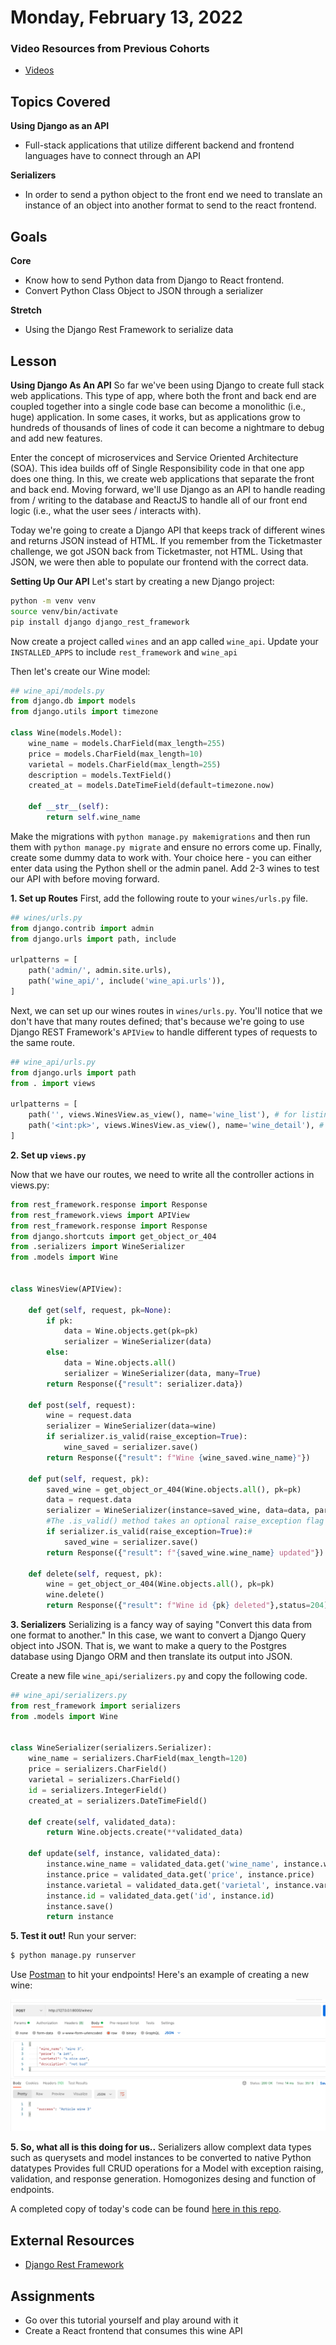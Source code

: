 Monday, February 13, 2022
=====================
### Video Resources from Previous Cohorts
- [Videos](https://www.youtube.com/channel/UCASZ7zW_Egu0T4KG3YEdGfw/playlists)

## Topics Covered
**Using Django as an API**
- Full-stack applications that utilize different backend and frontend languages have to connect through an API

**Serializers**
- In order to send a python object to the front end we need to translate an instance of an object into another format to send to the react frontend.

## Goals
**Core**
 - Know how to send Python data from Django to React frontend.
 - Convert Python Class Object to JSON through a serializer

**Stretch**
 - Using the Django Rest Framework to serialize data

## Lesson
**Using Django As An API**
So far we've been using Django to create full stack web applications. This type of app, where both the front and back end are coupled together into a single code base can become a monolithic (i.e., huge) application. In some cases, it works, but as applications grow to hundreds of thousands of lines of code it can become a nightmare to debug and add new features.

Enter the concept of microservices and Service Oriented Architecture (SOA). This idea builds off of Single Responsibility code in that one app does one thing. In this, we create web applications that separate the front and back end. Moving forward, we'll use Django as an API to handle reading from / writing to the database and ReactJS to handle all of our front end logic (i.e., what the user sees / interacts with).

Today we're going to create a Django API that keeps track of different wines and returns JSON instead of HTML. If you remember from the Ticketmaster challenge, we got JSON back from Ticketmaster, not HTML. Using that JSON, we were then able to populate our frontend with the correct data.

**Setting Up Our API**
Let's start by creating a new Django project:

```bash
python -m venv venv
source venv/bin/activate
pip install django django_rest_framework
```
Now create a project called `wines` and an app called `wine_api`.  Update your `INSTALLED_APPS` to include `rest_framework` and `wine_api`

Then let's create our Wine model:

```python
## wine_api/models.py
from django.db import models
from django.utils import timezone

class Wine(models.Model):
    wine_name = models.CharField(max_length=255)
    price = models.CharField(max_length=10)
    varietal = models.CharField(max_length=255)
    description = models.TextField()
    created_at = models.DateTimeField(default=timezone.now)

    def __str__(self):
        return self.wine_name
```


Make the migrations with `python manage.py makemigrations` and then run them with `python manage.py migrate` and ensure no errors come up. Finally, create some dummy data to work with. Your choice here - you can either enter data using the Python shell or the admin panel. Add 2-3 wines to test our API with before moving forward.

**1. Set up Routes**
First, add the following route to your `wines/urls.py` file.

```python
## wines/urls.py
from django.contrib import admin
from django.urls import path, include

urlpatterns = [
    path('admin/', admin.site.urls),
    path('wine_api/', include('wine_api.urls')),
]
```

Next, we can set up our wines routes in `wines/urls.py`.  You'll notice that we don't have that many routes defined; that's because we're going to use Django REST Framework's `APIView` to handle different types of requests to the same route.

```python
## wine_api/urls.py
from django.urls import path
from . import views

urlpatterns = [
    path('', views.WinesView.as_view(), name='wine_list'), # for listing and creating
    path('<int:pk>', views.WinesView.as_view(), name='wine_detail'), # for detail, updating, and deleting
]
```

**2. Set up `views.py`**

Now that we have our routes, we need to write all the controller actions in views.py:

```python
from rest_framework.response import Response
from rest_framework.views import APIView
from rest_framework.response import Response
from django.shortcuts import get_object_or_404
from .serializers import WineSerializer
from .models import Wine


class WinesView(APIView):

    def get(self, request, pk=None):
        if pk:  
            data = Wine.objects.get(pk=pk)
            serializer = WineSerializer(data)
        else:
            data = Wine.objects.all()
            serializer = WineSerializer(data, many=True)
        return Response({"result": serializer.data})

    def post(self, request):
        wine = request.data
        serializer = WineSerializer(data=wine)
        if serializer.is_valid(raise_exception=True):
            wine_saved = serializer.save()
        return Response({"result": f"Wine {wine_saved.wine_name}"})

    def put(self, request, pk):
        saved_wine = get_object_or_404(Wine.objects.all(), pk=pk)
        data = request.data
        serializer = WineSerializer(instance=saved_wine, data=data, partial=True) #partial means not all fields are required 
        #The .is_valid() method takes an optional raise_exception flag that will cause it to raise a serializers.ValidationError exception if there are validation errors.
        if serializer.is_valid(raise_exception=True):#
            saved_wine = serializer.save()
        return Response({"result": f"{saved_wine.wine_name} updated"})

    def delete(self, request, pk):
        wine = get_object_or_404(Wine.objects.all(), pk=pk)
        wine.delete()
        return Response({"result": f"Wine id {pk} deleted"},status=204)
```

**3. Serializers**
Serializing is a fancy way of saying "Convert this data from one format to another." In this case, we want to convert a Django Query object into JSON. That is, we want to make a query to the Postgres database using Django ORM and then translate its output into JSON.

Create a new file `wine_api/serializers.py` and copy the following code.

```python
## wine_api/serializers.py
from rest_framework import serializers
from .models import Wine


class WineSerializer(serializers.Serializer):
    wine_name = serializers.CharField(max_length=120)
    price = serializers.CharField()
    varietal = serializers.CharField()
    id = serializers.IntegerField()
    created_at = serializers.DateTimeField()

    def create(self, validated_data):
        return Wine.objects.create(**validated_data)

    def update(self, instance, validated_data):
        instance.wine_name = validated_data.get('wine_name', instance.wine_name)
        instance.price = validated_data.get('price', instance.price)
        instance.varietal = validated_data.get('varietal', instance.varietal)
        instance.id = validated_data.get('id', instance.id)
        instance.save()
        return instance
```

**5. Test it out!**
Run your server:
```sh
$ python manage.py runserver
```

Use [Postman](https://www.postman.com/) to hit your endpoints!  Here's an example of creating a new wine:

![create](./postman.png)

**5. So, what all is this doing for us..**
Serializers allow complext data types such as querysets and model instances to be converted to native Python datatypes
Provides full CRUD operations for a Model with exception raising, validation, and response generation.
Homogonizes desing and function of endpoints.

A completed copy of today's code can be found [here in this repo](https://github.com/deltaplatoonew/drf-wine-api-v1).

## External Resources
- [Django Rest Framework](https://www.django-rest-framework.org/)

## Assignments
- Go over this tutorial yourself and play around with it
- Create a React frontend that consumes this wine API

